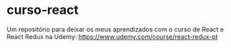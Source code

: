 # curso-react

Um repositório para deixar os meus aprendizados com o curso de React e React Redux na Udemy: https://www.udemy.com/course/react-redux-pt
